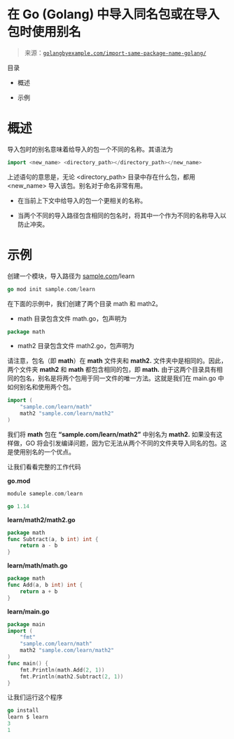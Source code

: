 <!--yml

类别：未分类

日期：2024-10-13 06:30:49

-->

# 在 Go (Golang) 中导入同名包或在导入包时使用别名

> 来源：[`golangbyexample.com/import-same-package-name-golang/`](https://golangbyexample.com/import-same-package-name-golang/)

目录

+   概述

+   示例

# **概述**

导入包时的别名意味着给导入的包一个不同的名称。其语法为

```go
import <new_name> <directory_path></directory_path></new_name>
```

上述语句的意思是，无论 <directory_path> 目录中存在什么包，都用 <new_name> 导入该包。别名对于命名非常有用。

+   在当前上下文中给导入的包一个更相关的名称。

+   当两个不同的导入路径包含相同的包名时，将其中一个作为不同的名称导入以防止冲突。

# **示例**

创建一个模块，导入路径为 [sample.com](http://sample.com)/learn

```go
go mod init sample.com/learn
```

在下面的示例中，我们创建了两个目录 math 和 math2。

+   math 目录包含文件 math.go，包声明为

```go
package math
```

+   math2 目录包含文件 math2.go，包声明为

请注意，包名（即 **math**）在 **math** 文件夹和 **math2\.** 文件夹中是相同的。因此，两个文件夹 **math2** 和 **math** 都包含相同的包，即 **math.** 由于这两个目录具有相同的包名，别名是将两个包用于同一文件的唯一方法。这就是我们在 main.go 中如何别名和使用两个包。

```go
import (
    "sample.com/learn/math"
    math2 "sample.com/learn/math2"
)
```

我们将 **math** 包在 **“sample.com/learn/math2”** 中别名为 **math2\.** 如果没有这样做，GO 将会引发编译问题，因为它无法从两个不同的文件夹导入同名的包。这是使用别名的一个优点。

让我们看看完整的工作代码

**go.mod**

```go
module sameple.com/learn

go 1.14
```

**learn/math2/math2.go**

```go
package math
func Subtract(a, b int) int {
    return a - b
}
```

**learn/math/math.go**

```go
package math
func Add(a, b int) int {
    return a + b
}
```

**learn/main.go**

```go
package main
import (
    "fmt"
    "sample.com/learn/math"
    math2 "sample.com/learn/math2"
)
func main() {
    fmt.Println(math.Add(2, 1))
    fmt.Println(math2.Subtract(2, 1))
}
```

让我们运行这个程序

```go
go install
learn $ learn
3
1
```


